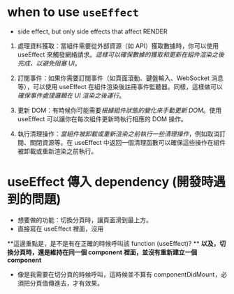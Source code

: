 # when to use `useEffect`

- side effect, but only side effects that affect RENDER

1. 處理資料獲取：當組件需要從外部資源（如 API）獲取數據時，你可以使用 useEffect 來觸發網絡請求。_這樣可以確保數據的獲取和更新在組件渲染之後完成，以避免阻塞 UI_。

2. 訂閱事件：如果你需要訂閱事件（如頁面滾動、鍵盤輸入、WebSocket 消息等），可以使用 useEffect 在組件渲染後註冊事件監聽器。同樣，這樣做可以*確保事件處理邏輯在 UI 渲染之後運行*。

3. 更新 DOM：有時候你可能需要*根據組件狀態的變化來手動更新 DOM*。使用 useEffect 可以讓你在每次組件更新時執行相應的 DOM 操作。

4. 執行清理操作：_當組件被卸載或重新渲染之前執行一些清理操作_，例如取消訂閱、關閉資源等。在 useEffect 中返回一個清理函數可以確保這些操作在組件被卸載或重新渲染之前執行。

# useEffect 傳入 dependency (開發時遇到的問題)

- 想要做的功能：切換分頁時，讓頁面滑到最上方。
- 直接寫在 useEffect 裡面，沒用

**這邊重點是，是不是有在正確的時候呼叫該 function (useEffect)? **
**以及，切換分頁時，還是維持在同一個 component 裡面，並沒有重新建立一個 component**

- 像是我需要在切分頁的時候呼叫，這時候並不算有 componentDidMount，必須把分頁值傳進去，才有效果。
